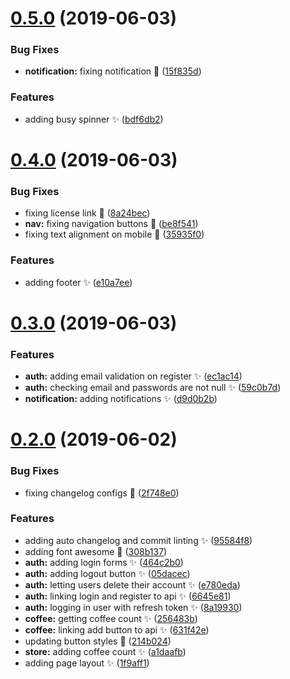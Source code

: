 # [0.5.0](https://github.com/wel-shy/kaffee-web/compare/v0.4.0...v0.5.0) (2019-06-03)


### Bug Fixes

* **notification:** fixing notification :bug: ([15f835d](https://github.com/wel-shy/kaffee-web/commit/15f835d))


### Features

* adding busy spinner :sparkles: ([bdf6db2](https://github.com/wel-shy/kaffee-web/commit/bdf6db2))



# [0.4.0](https://github.com/wel-shy/kaffee-web/compare/v0.3.0...v0.4.0) (2019-06-03)


### Bug Fixes

* fixing license link :bug: ([8a24bec](https://github.com/wel-shy/kaffee-web/commit/8a24bec))
* **nav:** fixing navigation buttons :bug: ([be8f541](https://github.com/wel-shy/kaffee-web/commit/be8f541))
* fixing text alignment on mobile :lipstick: ([35935f0](https://github.com/wel-shy/kaffee-web/commit/35935f0))


### Features

* adding footer :sparkles: ([e10a7ee](https://github.com/wel-shy/kaffee-web/commit/e10a7ee))



# [0.3.0](https://github.com/wel-shy/kaffee-web/compare/v0.2.0...v0.3.0) (2019-06-03)


### Features

* **auth:** adding email validation on register :sparkles: ([ec1ac14](https://github.com/wel-shy/kaffee-web/commit/ec1ac14))
* **auth:** checking email and passwords are not null :sparkles: ([59c0b7d](https://github.com/wel-shy/kaffee-web/commit/59c0b7d))
* **notification:** adding notifications :sparkles: ([d9d0b2b](https://github.com/wel-shy/kaffee-web/commit/d9d0b2b))



# [0.2.0](https://github.com/wel-shy/kaffee-web/compare/1f9aff1...v0.2.0) (2019-06-02)


### Bug Fixes

* fixing changelog configs :bug: ([2f748e0](https://github.com/wel-shy/kaffee-web/commit/2f748e0))


### Features

* adding auto changelog and commit linting :sparkles: ([95584f8](https://github.com/wel-shy/kaffee-web/commit/95584f8))
* adding font awesome :lipstick: ([308b137](https://github.com/wel-shy/kaffee-web/commit/308b137))
* **auth:** adding login forms :sparkles: ([464c2b0](https://github.com/wel-shy/kaffee-web/commit/464c2b0))
* **auth:** adding logout button :sparkles: ([05dacec](https://github.com/wel-shy/kaffee-web/commit/05dacec))
* **auth:** letting users delete their account :sparkles: ([e780eda](https://github.com/wel-shy/kaffee-web/commit/e780eda))
* **auth:** linking login and register to api :sparkles: ([6645e81](https://github.com/wel-shy/kaffee-web/commit/6645e81))
* **auth:** logging in user with refresh token :sparkles: ([8a19930](https://github.com/wel-shy/kaffee-web/commit/8a19930))
* **coffee:** getting coffee count :sparkles: ([256483b](https://github.com/wel-shy/kaffee-web/commit/256483b))
* **coffee:** linking add button to api :sparkles: ([631f42e](https://github.com/wel-shy/kaffee-web/commit/631f42e))
* updating button styles :lipstick: ([214b024](https://github.com/wel-shy/kaffee-web/commit/214b024))
* **store:** adding coffee count :sparkles: ([a1daafb](https://github.com/wel-shy/kaffee-web/commit/a1daafb))
* adding page layout :sparkles: ([1f9aff1](https://github.com/wel-shy/kaffee-web/commit/1f9aff1))



